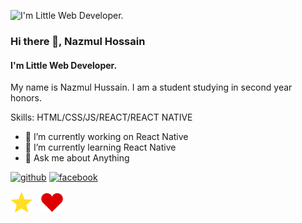 ![I'm Little Web Developer.](https://scontent.fdac31-1.fna.fbcdn.net/v/t1.6435-9/91013200_684905545587944_8737898620528885760_n.jpg?_nc_cat=104&ccb=1-7&_nc_sid=19026a&_nc_ohc=KxQGowaDyxcAX-_oq3_&_nc_ht=scontent.fdac31-1.fna&oh=00_AT-9VlJUI7gpFDK7B7Q3-OlCRwgjgIBsMPkDkey7TjYNlA&oe=6317D60E)

### Hi there 👋, Nazmul Hossain
#### I'm Little Web Developer.

My name is Nazmul Hussain. I am a student studying in second year honors.

Skills: HTML/CSS/JS/REACT/REACT NATIVE

- 🔭 I’m currently working on React Native 
- 🌱 I’m currently learning React Native 
- 💬 Ask me about Anything 


[<img src='https://cdn.jsdelivr.net/npm/simple-icons@3.0.1/icons/github.svg' alt='github' height='40'>](NazmulHossain2905)  [<img src='https://cdn.jsdelivr.net/npm/simple-icons@3.0.1/icons/facebook.svg' alt='facebook' height='40'>](https://www.facebook.com/https://www.facebook.com/nazmul.hossain.75457)  

<a href='https://stars.github.com/'><img src='https://raw.githubusercontent.com/acervenky/animated-github-badges/master/assets/starbadge.gif' width='35' height='35'></a> <a href='https://docs.github.com/en/github/supporting-the-open-source-community-with-github-sponsors'><img src='https://raw.githubusercontent.com/acervenky/animated-github-badges/master/assets/sponsorbadge.gif' width='35' height='35'></a> 

